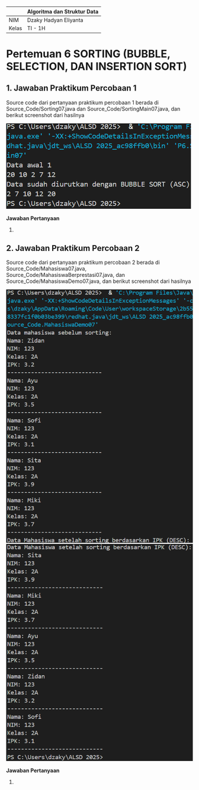| | Algoritma dan Struktur Data|
|--|--|
| NIM | Dzaky Hadyan Eliyanta |
| Kelas | TI - 1H |

# Pertemuan 6 SORTING (BUBBLE, SELECTION, DAN INSERTION SORT)

## 1. Jawaban Praktikum Percobaan 1

Source code dari pertanyaan praktikum percobaan 1 berada di Source_Code/Sorting07.java dan Source_Code/SortingMain07.java, dan berikut screenshot dari hasilnya

![Screenshot](Assets/Screenshot%202025-03-20%20110220.png)

**Jawaban Pertanyaan**

1. 

## 2. Jawaban Praktikum Percobaan 2

Source code dari pertanyaan praktikum percobaan 2 berada di Source_Code/Mahasiswa07.java, Source_Code/MahasiswaBerprestasi07.java, dan Source_Code/MahasiswaDemo07.java, dan berikut screenshot dari hasilnya

![Screenshot](Assets/Screenshot%202025-03-20%20113528.png)
![Screenshot](Assets/Screenshot%202025-03-21%20041313.png)

**Jawaban Pertanyaan**

1. 

